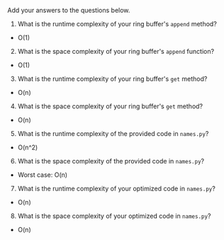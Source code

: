 Add your answers to the questions below.

1. What is the runtime complexity of your ring buffer's `append` method?
  - O(1)

2. What is the space complexity of your ring buffer's `append` function?
  - O(1)

3. What is the runtime complexity of your ring buffer's `get` method?
  - O(n)

4. What is the space complexity of your ring buffer's `get` method?
  - O(n)

5. What is the runtime complexity of the provided code in `names.py`?
  - O(n^2)

6. What is the space complexity of the provided code in `names.py`?
  - Worst case: O(n)

7. What is the runtime complexity of your optimized code in `names.py`?
  - O(n)

8. What is the space complexity of your optimized code in `names.py`?
  - O(n)